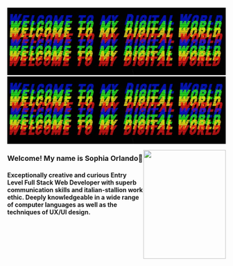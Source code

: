 


![digital girl](/assets/header.jpg)
<img align="center" width="700" src="/assets/header.jpg">

<!-- ![profile pict](/assets/movingprof.gif)  -->
<img align="right" width="190" height="250" src="/assets/movingprof.gif">

### Welcome! My name is Sophia Orlando👋

#### Exceptionally creative and curious Entry Level Full Stack Web Developer with superb communication skills and italian-stallion work ethic. Deeply knowledgeable in a wide range of computer languages as well as the techniques of UX/UI design. 

<!--
**sophiaorlando/sophiaorlando** is a ✨ _special_ ✨ repository because its `README.md` (this file) appears on your GitHub profile.

Here are some ideas to get you started:

- 🔭 I’m currently working on ...
- 🌱 I’m currently learning ...
- 👯 I’m looking to collaborate on ...
- 🤔 I’m looking for help with ...
- 💬 Ask me about ...
- 📫 How to reach me: ...
- 😄 Pronouns: ...
- ⚡ Fun fact: ...
-->
